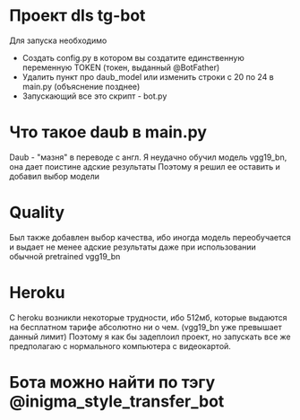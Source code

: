 # Проект dls tg-bot
Для запуска необходимо
* Создать config.py в котором вы создатите единственную переменную TOKEN (токен, выданный @BotFather)
* Удалить пункт про daub_model или изменить строки с 20 по 24 в main.py (объяснение позднее)
* Запускающий все это скрипт - bot.py


# Что такое daub в main.py
Daub - "мазня" в переводе с англ.
Я неудачно обучил модель vgg19_bn, она дает поистине адские результаты
Поэтому я решил ее оставить и добавил выбор модели


# Quality
Был также добавлен выбор качества, ибо иногда модель переобучается и выдает не менее адские результаты
даже при использовании обычной pretrained vgg19_bn


# Heroku
С heroku возникли некоторые трудности, ибо 512мб, которые выдаются на бесплатном тарифе абсолютно ни о чем. (vgg19_bn уже превышает данный лимит)
Поэтому я как бы задеплоил проект, но запускать все же предполагаю с нормального компьютера с видеокартой.

# Бота можно найти по тэгу @inigma_style_transfer_bot
